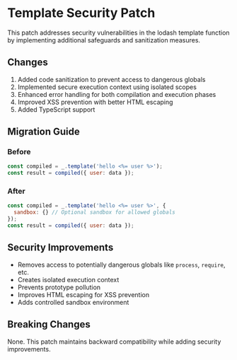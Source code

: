 # Template Security Patch

This patch addresses security vulnerabilities in the lodash template function by implementing additional safeguards and sanitization measures.

## Changes

1. Added code sanitization to prevent access to dangerous globals
2. Implemented secure execution context using isolated scopes
3. Enhanced error handling for both compilation and execution phases
4. Improved XSS prevention with better HTML escaping
5. Added TypeScript support

## Migration Guide

### Before

```javascript
const compiled = _.template('hello <%= user %>');
const result = compiled({ user: data });
```

### After

```javascript
const compiled = _.template('hello <%= user %>', {
  sandbox: {} // Optional sandbox for allowed globals
});
const result = compiled({ user: data });
```

## Security Improvements

- Removes access to potentially dangerous globals like `process`, `require`, etc.
- Creates isolated execution context
- Prevents prototype pollution
- Improves HTML escaping for XSS prevention
- Adds controlled sandbox environment

## Breaking Changes

None. This patch maintains backward compatibility while adding security improvements.
